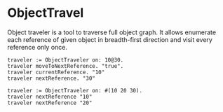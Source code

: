# ObjectTravel
Object traveler is a tool to traverse full object graph. It allows enumerate each reference of given object in breadth-first direction and visit every reference only once.

```Smalltalk
traveler := ObjectTraveler on: 10@30.
traveler moveToNextReference. "true".
traveler currentReference. "10"
traveler nextReference. "30"
```
```Smalltalk
traveler := ObjectTraveler on: #(10 20 30).
traveler nextReference "10"
traveler nextReference "20"
```

